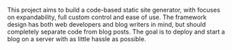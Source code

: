This project aims to build a code-based static site generator, with focuses on expandability, full custom control and ease of use. The framework design has both web developers and blog writers in mind, but should completely separate code from blog posts. The goal is to deploy and start a blog on a server with as little hassle as possible.